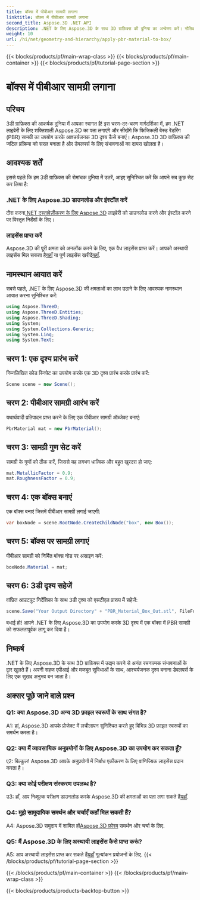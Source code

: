 ```yaml
---
title: बॉक्स में पीबीआर सामग्री लगाना
linktitle: बॉक्स में पीबीआर सामग्री लगाना
second_title: Aspose.3D .NET API
description: .NET के लिए Aspose.3D के साथ 3D ग्राफ़िक्स की दुनिया का अन्वेषण करें। भौतिक रूप से आधारित रेंडरिंग सामग्री का उपयोग करके सहजता से गहन दृश्य बनाएं।
weight: 10
url: /hi/net/geometry-and-hierarchy/apply-pbr-material-to-box/
---
```


{{< blocks/products/pf/main-wrap-class >}}
{{< blocks/products/pf/main-container >}}
{{< blocks/products/pf/tutorial-page-section >}}

# बॉक्स में पीबीआर सामग्री लगाना

## परिचय

3डी ग्राफ़िक्स की आकर्षक दुनिया में आपका स्वागत है! इस चरण-दर-चरण मार्गदर्शिका में, हम .NET लाइब्रेरी के लिए शक्तिशाली Aspose.3D का पता लगाएंगे और सीखेंगे कि फिजिकली बेस्ड रेंडरिंग (PBR) सामग्री का उपयोग करके आश्चर्यजनक 3D दृश्य कैसे बनाएं। Aspose.3D 3D ग्राफ़िक्स की जटिल प्रक्रिया को सरल बनाता है और डेवलपर्स के लिए संभावनाओं का दायरा खोलता है।

## आवश्यक शर्तें

इससे पहले कि हम 3डी ग्राफ़िक्स की रोमांचक दुनिया में उतरें, आइए सुनिश्चित करें कि आपने सब कुछ सेट कर लिया है:

### .NET के लिए Aspose.3D डाउनलोड और इंस्टॉल करें

 दौरा करना[.NET दस्तावेज़ीकरण के लिए Aspose.3D](https://reference.aspose.com/3d/net/) लाइब्रेरी को डाउनलोड करने और इंस्टॉल करने पर विस्तृत निर्देशों के लिए।

### लाइसेंस प्राप्त करें

Aspose.3D की पूरी क्षमता को अनलॉक करने के लिए, एक वैध लाइसेंस प्राप्त करें। आपको अस्थायी लाइसेंस मिल सकता है[यहाँ](https://purchase.aspose.com/temporary-license/) या पूर्ण लाइसेंस खरीदें[यहाँ](https://purchase.aspose.com/buy).

## नामस्थान आयात करें

सबसे पहले, .NET के लिए Aspose.3D की क्षमताओं का लाभ उठाने के लिए आवश्यक नामस्थान आयात करना सुनिश्चित करें:

```csharp
using Aspose.ThreeD;
using Aspose.ThreeD.Entities;
using Aspose.ThreeD.Shading;
using System;
using System.Collections.Generic;
using System.Linq;
using System.Text;
```

## चरण 1: एक दृश्य प्रारंभ करें

निम्नलिखित कोड स्निपेट का उपयोग करके एक 3D दृश्य प्रारंभ करके प्रारंभ करें:

```csharp
Scene scene = new Scene();
```

## चरण 2: पीबीआर सामग्री आरंभ करें

यथार्थवादी प्रतिपादन प्राप्त करने के लिए एक पीबीआर सामग्री ऑब्जेक्ट बनाएं:

```csharp
PbrMaterial mat = new PbrMaterial();
```

## चरण 3: सामग्री गुण सेट करें

सामग्री के गुणों को ठीक करें, जिससे यह लगभग धात्विक और बहुत खुरदरा हो जाए:

```csharp
mat.MetallicFactor = 0.9;
mat.RoughnessFactor = 0.9;
```

## चरण 4: एक बॉक्स बनाएं

एक बॉक्स बनाएं जिसमें पीबीआर सामग्री लगाई जाएगी:

```csharp
var boxNode = scene.RootNode.CreateChildNode("box", new Box());
```

## चरण 5: बॉक्स पर सामग्री लगाएं

पीबीआर सामग्री को निर्मित बॉक्स नोड पर असाइन करें:

```csharp
boxNode.Material = mat;
```

## चरण 6: 3डी दृश्य सहेजें

वांछित आउटपुट निर्देशिका के साथ 3डी दृश्य को एसटीएल प्रारूप में सहेजें:

```csharp
scene.Save("Your Output Directory" + "PBR_Material_Box_Out.stl", FileFormat.STLASCII);
```

बधाई हो! आपने .NET के लिए Aspose.3D का उपयोग करके 3D दृश्य में एक बॉक्स में PBR सामग्री को सफलतापूर्वक लागू कर दिया है।

## निष्कर्ष

.NET के लिए Aspose.3D के साथ 3D ग्राफ़िक्स में उद्यम करने से अनंत रचनात्मक संभावनाओं के द्वार खुलते हैं। अपनी सहज एपीआई और मजबूत सुविधाओं के साथ, आश्चर्यजनक दृश्य बनाना डेवलपर्स के लिए एक सुखद अनुभव बन जाता है।

## अक्सर पूछे जाने वाले प्रश्न

### Q1: क्या Aspose.3D अन्य 3D फ़ाइल स्वरूपों के साथ संगत है?

A1: हां, Aspose.3D आपके प्रोजेक्ट में लचीलापन सुनिश्चित करते हुए विभिन्न 3D फ़ाइल स्वरूपों का समर्थन करता है।

### Q2: क्या मैं व्यावसायिक अनुप्रयोगों के लिए Aspose.3D का उपयोग कर सकता हूँ?

ए2: बिल्कुल! Aspose.3D आपके अनुप्रयोगों में निर्बाध एकीकरण के लिए वाणिज्यिक लाइसेंस प्रदान करता है।

### Q3: क्या कोई परीक्षण संस्करण उपलब्ध है?

 उ3: हाँ, आप निःशुल्क परीक्षण डाउनलोड करके Aspose.3D की क्षमताओं का पता लगा सकते हैं[यहाँ](https://releases.aspose.com/).

### Q4: मुझे सामुदायिक समर्थन और चर्चाएँ कहाँ मिल सकती हैं?

 A4: Aspose.3D समुदाय में शामिल हों[Aspose.3D फ़ोरम](https://forum.aspose.com/c/3d/18) समर्थन और चर्चा के लिए.

### Q5: मैं Aspose.3D के लिए अस्थायी लाइसेंस कैसे प्राप्त करूं?

 A5: आप अस्थायी लाइसेंस प्राप्त कर सकते हैं[यहाँ](https://purchase.aspose.com/temporary-license/) मूल्यांकन प्रयोजनों के लिए.
{{< /blocks/products/pf/tutorial-page-section >}}

{{< /blocks/products/pf/main-container >}}
{{< /blocks/products/pf/main-wrap-class >}}

{{< blocks/products/products-backtop-button >}}
